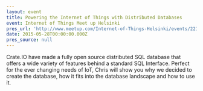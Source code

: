 ```yaml
---
layout: event
title: Powering the Internet of Things with Distributed Databases
event: Internet of Things Meet up Helsinki
pres_url: 'http://www.meetup.com/Internet-of-Things-Helsinki/events/221317511/'
date: 2015-05-28T00:00:00.000Z
pres_source: null
---
```


Crate.IO have made a fully open source distributed SQL database that offers a wide variety of features behind a standard SQL Interface. Perfect for the ever changing needs of IoT, Chris will show you why we decided to create the database, how it fits into the database landscape and how to use it.
